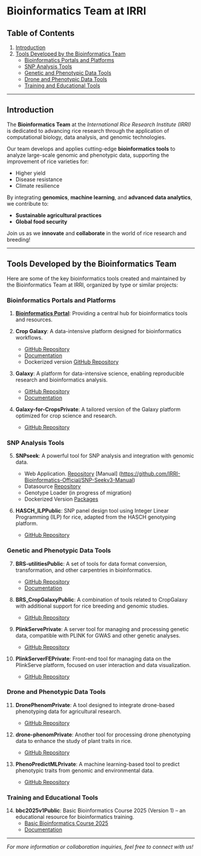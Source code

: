 # Bioinformatics Team at IRRI

## Table of Contents
1. [Introduction](#bioinformatics-team-at-irri)
2. [Tools Developed by the Bioinformatics Team](#tools-developed-by-the-bioinformatics-team)
   - [Bioinformatics Portals and Platforms](#bioinformatics-portals-and-platforms)
   - [SNP Analysis Tools](#snp-analysis-tools)
   - [Genetic and Phenotypic Data Tools](#genetic-and-phenotypic-data-tools)
   - [Drone and Phenotypic Data Tools](#drone-and-phenotypic-data-tools)
   - [Training and Educational Tools](#training-and-educational-tools)

---
## Introduction
The **Bioinformatics Team** at the *International Rice Research Institute (IRRI)* is dedicated to advancing rice research through the application of computational biology, data analysis, and genomic technologies.

Our team develops and applies cutting-edge **bioinformatics tools** to analyze large-scale genomic and phenotypic data, supporting the improvement of rice varieties for:
- Higher yield
- Disease resistance
- Climate resilience

By integrating **genomics**, **machine learning**, and **advanced data analytics**, we contribute to:
- **Sustainable agricultural practices**
- **Global food security**

Join us as we **innovate** and **collaborate** in the world of rice research and breeding!

---

## Tools Developed by the Bioinformatics Team

Here are some of the key bioinformatics tools created and maintained by the Bioinformatics Team at IRRI, organized by type or similar projects:

### **Bioinformatics Portals and Platforms**
1. **<a href="https://bioinfo.irri.org/" target="_blank" rel="noopener noreferrer">
Bioinformatics Portal</a>**: Providing a central hub for bioinformatics tools and resources.  
  
2. **Crop Galaxy**: A data-intensive platform designed for bioinformatics workflows.  
   - [GitHub Repository](https://github.com/irri/CropgalaxyPublic)  
   - [Documentation](https://docs.irri.org/CropgalaxyPublic)
   - Dockerized version [GitHub Repository](https://github.com/irri/docker_cropgalaxyPrivate)
  
3. **Galaxy**: A platform for data-intensive science, enabling reproducible research and bioinformatics analysis.  
   - [GitHub Repository](https://github.com/irri/GalaxyPublic)  
   - [Documentation](https://docs.irri.org/GalaxyPublic)

4. **Galaxy-for-CropsPrivate**: A tailored version of the Galaxy platform optimized for crop science and research.  
   - [GitHub Repository](https://github.com/irri/Galaxy-for-CropsPrivate)

### **SNP Analysis Tools**
5. **SNPseek**: A powerful tool for SNP analysis and integration with genomic data.  
   - Web Application. [Repository](https://github.com/IRRI-Bioinformatics-Official/SNPseekv3)  [Manual] (https://github.com/IRRI-Bioinformatics-Official/SNP-Seekv3-Manual)
   - Datasource [Repository](https://github.com/IRRI-Bioinformatics-Official/SNPseek-Datasource)
   - Genotype Loader (in progress of migration) 
   - Dockerized Version  [Packages](https://github.com/orgs/IRRI-Bioinformatics-Official/packages)

6. **HASCH_ILPPublic**: SNP panel design tool using Integer Linear Programming (ILP) for rice, adapted from the HASCH genotyping platform.  
   - [GitHub Repository](https://github.com/IRRI-Bioinformatics-Official/HASCH_ILP)  

### **Genetic and Phenotypic Data Tools**
7. **BRS-utilitiesPublic**: A set of tools for data format conversion, transformation, and other carpentries in bioinformatics.  
   - [GitHub Repository](https://github.com/irri/BRS-utilitiesPublic)  
   - [Documentation](https://docs.irri.org/BRS-utilitiesPublic)

8. **BRS_CropGalaxyPublic**: A combination of tools related to CropGalaxy with additional support for rice breeding and genomic studies.
    - [GitHub Repository](https://github.com/irri/BRS_CropGalaxyPublic)

9. **PlinkServePrivate**: A server tool for managing and processing genetic data, compatible with PLINK for GWAS and other genetic analyses.
      - [GitHub Repository](https://github.com/irri/PlinkServePrivate)

10. **PlinkServerFEPrivate**: Front-end tool for managing data on the PlinkServe platform, focused on user interaction and data visualization.
      - [GitHub Repository](https://github.com/irri/PlinkServerFEPrivate)

### **Drone and Phenotypic Data Tools**
11. **DronePhenomPrivate**: A tool designed to integrate drone-based phenotyping data for agricultural research.  
      - [GitHub Repository](https://github.com/irri/DronePhenomPrivate)

12. **drone-phenomPrivate**: Another tool for processing drone phenotyping data to enhance the study of plant traits in rice.  
      - [GitHub Repository](https://github.com/irri/drone-phenomPrivate)

13. **PhenoPredictMLPrivate**: A machine learning-based tool to predict phenotypic traits from genomic and environmental data.  
      - [GitHub Repository](https://github.com/irri/PhenoPredictMLPrivate)

### **Training and Educational Tools**
14. **bbc2025v1Public**: Basic Bioinformatics Course 2025 (Version 1) – an educational resource for bioinformatics training.  
      - [Basic Bioinformatics Course 2025](https://github.com/irri/bbc2025v1Public)  
      - [Documentation](https://docs.irri.org/bbc2025v1Public)

---

*For more information or collaboration inquiries, feel free to connect with us!*
